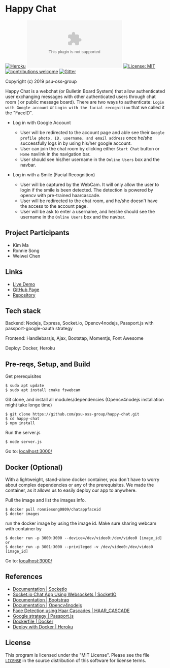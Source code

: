 # Happy Chat
[![Heroku](https://img.shields.io/badge/Heroku-deployed-blueviolet)](https://agile-tor-53744.herokuapp.com)
[![Website](https://img.shields.io/website/https/agile-tor-53744.herokuapp.com)](https://agile-tor-53744.herokuapp.com)
[![License: MIT](https://img.shields.io/badge/License-MIT-yellow.svg)](https://github.com/psu-oss-group/happy-chat/blob/readme/LICENSE)
[![contributions welcome](https://img.shields.io/badge/Contributions-welcome-brightgreen.svg?style=flat)](https://github.com/psu-oss-group/happy-chat/issues)
[![Gitter](https://badges.gitter.im/psu-oss-group/happy-chat.svg)](https://gitter.im/psu-oss-group/happy-chat?utm_source=badge&utm_medium=badge&utm_campaign=pr-badge)

Copyright (c) 2019 psu-oss-group

Happy Chat is a webchat (or Bulletin Board System) that allow authenticated user exchanging messages with other authenticated users through chat room ( or public message board). There are two ways to authenticate: `Login with Google account` or `Login with the facial recognition` that we called it the "FaceID".

- Log in with Google Account
  - User will be redirected to the account page and able see their `Google profile photo, ID, username, and email address` once he/she successfully logs in by using his/her google account.
  - User can join the chat room by clicking either `Start Chat` button or `Home` navlink in the navigation bar.
  - User should see his/her username in the `Online Users` box and the navbar.

- Log in with a Smile (Facial Recognition)
  - User will be captured by the WebCam. It will only allow the user to login if the smile is been detected. The detection is powered by opencv with pre-trained haarcascade.
  - User will be redirected to the chat room, and he/she doesn't have the access to the account page.
  - User will be ask to enter a username, and he/she should see the username in the `Online Users` box and the navbar.

## Project Participants

- Kim Ma
- Ronnie Song
- Weiwei Chen

## Links
- [Live Demo](https://agile-tor-53744.herokuapp.com/)
- [GitHub Page](https://psu-oss-group.github.io/happy-chat/)
- [Repository](https://github.com/psu-oss-group)

## Tech stack

Backend: Nodejs, Express, Socket.io, Opencv4nodejs, Passport.js with passport-google-oauth strategy

Frontend: Handlebarsjs, Ajax, Bootstap, Momentjs, Font Awesome

Deploy: Docker, Heroku

## Pre-reqs, Setup, and Build

Get prerequisites
```shell
$ sudo apt update
$ sudo apt install cmake fswebcam
```

Git clone, and install all modules/dependencies (Opencv4nodejs installation might take longe time)
```shell
$ git clone https://github.com/psu-oss-group/happy-chat.git
$ cd happy-chat
$ npm install

```

Run the server.js
```shell
$ node server.js
```
Go to: [localhost:3000/](http://localhost:3000/)

## Docker (Optional)

With a lightweight, stand-alone docker container, you don't have to worry about complex dependencies or any of the prerequisites.
We made the container, as it allows us to easily deploy our app to anywhere.

Pull the image and list the images info.
```shell
$ docker pull ronniesong0809/chatappfaceid
$ docker images
```
run the docker image by using the image id. Make sure sharing webcam with container by
```shell
$ docker run -p 3000:3000 --device=/dev/video0:/dev/video0 [image_id]
or
$ docker run -p 3001:3000 --privileged -v /dev/video0:/dev/video0 [image_id]
```
Go to: [localhost:3000/](http://localhost:3000/)

## References

* [Documentation | SocketIo](https://socket.io/docs/)
* [Socket.io Chat App Using Websockets | SocketIO](https://www.youtube.com/watch?v=tHbCkikFfDE&amp=&t=1426s)
* [Documentation | Bootstrap](https://getbootstrap.com/docs/4.0/getting-started/introduction/)
* [Documentation | Opencv4nodejs](https://github.com/justadudewhohacks/opencv4nodejs)
* [Face Detection using Haar Cascades | HAAR_CASCADE](https://www.bogotobogo.com/python/OpenCV_Python/python_opencv3_Image_Object_Detection_Face_Detection_Haar_Cascade_Classifiers.php)
* [Google strategy | Passport.js](http://www.passportjs.org/docs/google/)
* [Dockerfile | Docker](https://docs.docker.com/engine/reference/builder/)
* [Deploy with Docker | Heroku](https://devcenter.heroku.com/articles/build-docker-images-heroku-yml)

## License

This program is licensed under the "MIT License". Please
see the file [`LICENSE`](https://github.com/psu-oss-group/ChatAppFaceID/blob/master/LICENSE) in the source distribution of this
software for license terms.
